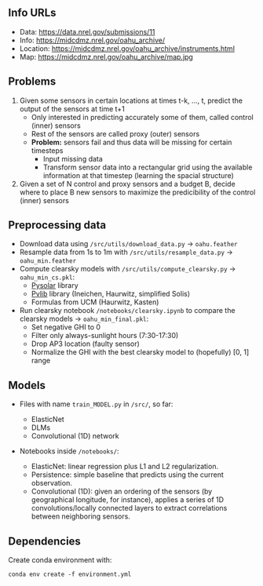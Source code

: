 ## Info URLs

* Data:     https://data.nrel.gov/submissions/11
* Info:     https://midcdmz.nrel.gov/oahu_archive/
* Location: https://midcdmz.nrel.gov/oahu_archive/instruments.html
* Map:      https://midcdmz.nrel.gov/oahu_archive/map.jpg

## Problems
 1. Given some sensors in certain locations at times t-k, ..., t, predict the output of the sensors at time t+1
    * Only interested in predicting accurately some of them, called control (inner) sensors
    * Rest of the sensors are called proxy (outer) sensors
    * **Problem:** sensors fail and thus data will be missing for certain timesteps
        * Input missing data
        * Transform sensor data into a rectangular grid using the available information at that timestep (learning the spacial structure)
 2. Given a set of N control and proxy sensors and a budget B, decide where to place B new sensors to maximize the predicibility of the control (inner) sensors   


## Preprocessing data

* Download data using `/src/utils/download_data.py` -> `oahu.feather`
* Resample data from 1s to 1m with `/src/utils/resample_data.py` -> `oahu_min.feather`
* Compute clearsky models with `/src/utils/compute_clearsky.py` -> `oahu_min_cs.pkl`:
     * [Pysolar](https://pysolar.readthedocs.io/en/latest/) library
     * [Pvlib](https://pvlib-python.readthedocs.io/en/latest/clearsky.html) library (Ineichen, Haurwitz, simplified Solis)
     * Formulas from UCM (Haurwitz, Kasten)
* Run clearsky notebook `/notebooks/clearsky.ipynb` to compare the clearsky models -> `oahu_min_final.pkl`:
     * Set negative GHI to 0
     * Filter only always-sunlight hours (7:30-17:30)
     * Drop AP3 location (faulty sensor)
     * Normalize the GHI with the best clearsky model to (hopefully) [0, 1] range

## Models

* Files with name `train_MODEL.py` in `/src/`, so far:
   * ElasticNet
   * DLMs
   * Convolutional (1D) network
   
* Notebooks inside `/notebooks/`:
    * ElasticNet: linear regression plus L1 and L2 regularization.
    * Persistence: simple baseline that predicts using the current observation.
    * Convolutional (1D): given an ordering of the sensors (by geographical longitude, for instance), applies a
        series of 1D convolutions/locally connected layers to extract correlations between neighboring sensors.


## Dependencies

Create conda environment with:

    conda env create -f environment.yml
